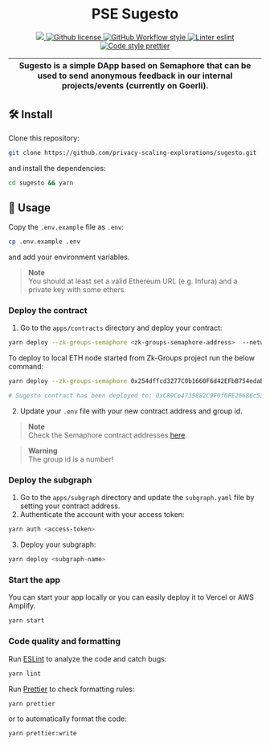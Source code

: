 <p align="center">
    <h1 align="center">
        PSE Sugesto
    </h1>
</p>

<p align="center">
    <a href="https://github.com/semaphore-protocol" target="_blank">
        <img src="https://img.shields.io/badge/project-PSE-blue.svg?style=flat-square">
    </a>
    <a href="https://github.com/privacy-scaling-explorations/sugesto/blob/main/LICENSE">
        <img alt="Github license" src="https://img.shields.io/github/license/privacy-scaling-explorations/sugesto.svg?style=flat-square">
    </a>
    <a href="https://github.com/privacy-scaling-explorations/sugesto/actions?query=workflow%3Astyle">
        <img alt="GitHub Workflow style" src="https://img.shields.io/github/workflow/status/privacy-scaling-explorations/sugesto/style?label=style&style=flat-square&logo=github">
    </a>
    <a href="https://eslint.org/">
        <img alt="Linter eslint" src="https://img.shields.io/badge/linter-eslint-8080f2?style=flat-square&logo=eslint">
    </a>
    <a href="https://prettier.io/">
        <img alt="Code style prettier" src="https://img.shields.io/badge/code%20style-prettier-f8bc45?style=flat-square&logo=prettier">
    </a>
</p>

| Sugesto is a simple DApp based on Semaphore that can be used to send anonymous feedback in our internal projects/events (currently on Goerli). |
| ---------------------------------------------------------------------------------------------------------------------------------------------- |

## 🛠 Install

Clone this repository:

```bash
git clone https://github.com/privacy-scaling-explorations/sugesto.git
```

and install the dependencies:

```bash
cd sugesto && yarn
```

## 📜 Usage

Copy the `.env.example` file as `.env`:

```bash
cp .env.example .env
```

and add your environment variables.

> **Note**  
> You should at least set a valid Ethereum URL (e.g. Infura) and a private key with some ethers.

### Deploy the contract

1. Go to the `apps/contracts` directory and deploy your contract:

```bash
yarn deploy --zk-groups-semaphore <zk-groups-semaphore-address>  --network [goerli | local]
```

To deploy to local ETH node started from Zk-Groups project run the below command:

```bash
yarn deploy --zk-groups-semaphore 0x254dffcd3277C0b1660F6d42EFbB754edaBAbC2B --network local

# Sugesto contract has been deployed to: 0xC89Ce4735882C9F0f0FE26686c53074E09B0D550
```

2. Update your `.env` file with your new contract address and group id.

> **Note**  
> Check the Semaphore contract addresses [here](https://semaphore.appliedzkp.org/docs/deployed-contracts#semaphore).

> **Warning**  
> The group id is a number!

### Deploy the subgraph

1. Go to the `apps/subgraph` directory and update the `subgraph.yaml` file by setting your contract address.
2. Authenticate the account with your access token:

```bash
yarn auth <access-token>
```

3. Deploy your subgraph:

```bash
yarn deploy <subgraph-name>
```

### Start the app

You can start your app locally or you can easily deploy it to Vercel or AWS Amplify.

```bash
yarn start
```

### Code quality and formatting

Run [ESLint](https://eslint.org/) to analyze the code and catch bugs:

```bash
yarn lint
```

Run [Prettier](https://prettier.io/) to check formatting rules:

```bash
yarn prettier
```

or to automatically format the code:

```bash
yarn prettier:write
```
